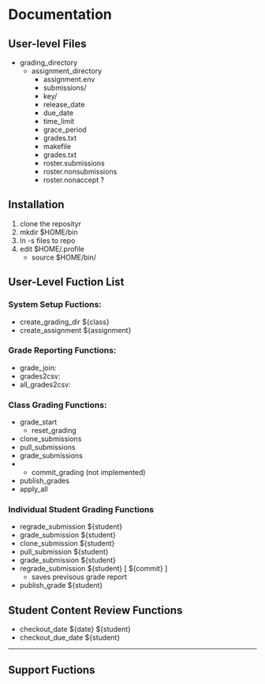 # Documentation

## User-level Files
 - grading_directory
   - assignment_directory
     - assignment.env
     - submissions/
     - key/
     - release_date
     - due_date
     - time_limit
     - grace_period
     - grades.txt
     - makefile
     - grades.txt
     * roster.submissions
     * roster.nonsubmissions
     * roster.nonaccept ?

## Installation
  1. clone the reposityr
  1. mkdir $HOME/bin
  1. ln -s files to repo
  1. edit $HOME/.profile
     - source $HOME/bin/ 

## User-Level Fuction List

### System Setup Fuctions:
  * create_grading_dir ${class}
  * create_assignment ${assignment}

### Grade Reporting Functions:
  * grade_join:
  * grades2csv:
  * all_grades2csv:

### Class Grading Functions:
  * grade_start
     - reset_grading
  * clone_submissions
  * pull_submissions
  * grade_submissions
  * * commit_grading  (not implemented)
  * publish_grades
  * apply_all

### Individual Student Grading Functions
  * regrade_submission ${student}
  * grade_submission ${student}
  * clone_submission ${student}
  * pull_submission ${student}
  * grade_submission ${student}
  * regrade_submission ${student} [ ${commit} ]
     - saves previsous grade report
  * publish_grade ${student}

## Student Content Review Functions 
  * checkout_date ${date} ${student}
  * checkout_due_date ${student}

---
## Support Fuctions